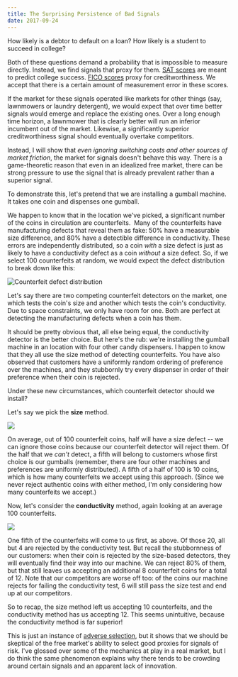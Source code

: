 ```yaml
---
title: The Surprising Persistence of Bad Signals
date: 2017-09-24
---
```

How likely is a debtor to default on a loan? How likely is a student to succeed in college?

Both of these questions demand a probability that is impossible to measure directly. Instead, we find signals that proxy for them. [SAT scores](https://en.wikipedia.org/wiki/SAT) are meant to predict college success. [FICO scores](https://en.wikipedia.org/wiki/Credit_score_in_the_United_States#FICO_score) proxy for creditworthiness. We accept that there is a certain amount of measurement error in these scores.

If the market for these signals operated like markets for other things (say, lawnmowers or laundry detergent), we would expect that over time better signals would emerge and replace the existing ones. Over a long enough time horizon, a lawnmower that is clearly better will run an inferior incumbent out of the market. Likewise, a significantly superior creditworthiness signal should eventually overtake competitors.

Instead, I will show that *even ignoring switching costs and other sources of market friction*, the market for signals doesn't behave this way. There is a game-theoretic reason that even in an idealized free market, there can be strong pressure to use the signal that is already prevalent rather than a superior signal.

To demonstrate this, let's pretend that we are installing a gumball machine. It takes one coin and dispenses one gumball.

We happen to know that in the location we've picked, a significant number of the coins in circulation are counterfeits.  Many of the counterfeits have manufacturing defects that reveal them as fake: 50% have a measurable size difference, and 80% have a detectible difference in conductivity. These errors are independently distributed, so a coin *with* a size defect is just as likely to have a conductivity defect as a coin *without* a size defect. So, if we select 100 counterfeits at random, we would expect the defect distribution to break down like this:


<img src="/images/bad_signals/coin_distribution.png" style="display: block; margin: auto;" alt="Counterfeit defect distribution">


Let's say there are two competing counterfeit detectors on the market, one which tests the coin's size and another which tests the coin's conductivity. Due to space constraints, we only have room for one. Both are perfect at detecting the manufacturing defects when a coin has them.

It should be pretty obvious that, all else being equal, the conductivity detector is the better choice. But here's the rub: we're installing the gumball machine in an location with four other candy dispensers. I happen to know that they all use the size method of detecting counterfeits. You have also observed that customers have a uniformly random ordering of preference over the machines, and they stubbornly try every dispenser in order of their preference when their coin is rejected.

Under these new circumstances, which counterfeit detector should we install?

Let's say we pick the **size** method.


<img src="/images/bad_signals/size_method.png" style="display: block; margin: auto;">


On average, out of 100 counterfeit coins, half will have a size defect -- we can ignore those coins because our counterfeit detector will reject them. Of the half that we *can't* detect, a fifth will belong to customers whose first choice is our gumballs (remember, there are four other machines and preferences are uniformly distributed). A fifth of a half of 100 is 10 coins, which is how many counterfeits we accept using this approach. (Since we never reject authentic coins with either method, I'm only considering how many counterfeits we accept.)

Now, let's consider the **conductivity** method, again looking at an average 100 counterfeits.
 

<img src="/images/bad_signals/conduct_method.png" style="display: block; margin: auto;">


One fifth of the counterfeits will come to us first, as above. Of those 20, all but 4 are rejected by the conductivity test. But recall the stubbornness of our customers: when their coin is rejected by the size-based detectors, they will eventually find their way into our machine. We can reject 80% of them, but that still leaves us accepting an additional 8 counterfeit coins for a total of 12. Note that our competitors are worse off too: of the coins our machine rejects for failing the conductivity test, 6 will still pass the size test and end up at our competitors.

So to recap, the size method left us accepting 10 counterfeits, and the conductivity method has us accepting 12. This seems unintuitive, because the conductivity method is far superior!

This is just an instance of [adverse selection](https://en.wikipedia.org/wiki/Adverse_selection), but it shows that we should be skeptical of the free market's ability to select good proxies for signals of risk. I've glossed over some of the mechanics at play in a real market, but I do think the same phenomenon explains why there tends to be crowding around certain signals and an apparent lack of innovation.
